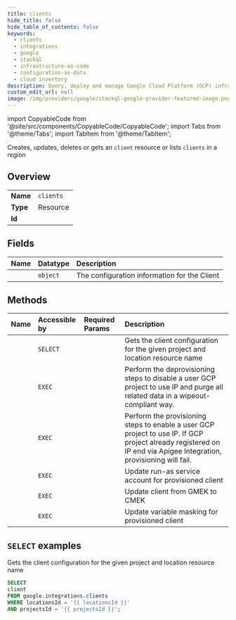 ```yaml
---
title: clients
hide_title: false
hide_table_of_contents: false
keywords:
  - clients
  - integrations
  - google
  - stackql
  - infrastructure-as-code
  - configuration-as-data
  - cloud inventory
description: Query, deploy and manage Google Cloud Platform (GCP) infrastructure and resources using SQL
custom_edit_url: null
image: /img/providers/google/stackql-google-provider-featured-image.png
---
```


import CopyableCode from '@site/src/components/CopyableCode/CopyableCode';
import Tabs from '@theme/Tabs';
import TabItem from '@theme/TabItem';

Creates, updates, deletes or gets an <code>client</code> resource or lists <code>clients</code> in a region

## Overview
<table><tbody>
<tr><td><b>Name</b></td><td><code>clients</code></td></tr>
<tr><td><b>Type</b></td><td>Resource</td></tr>
<tr><td><b>Id</b></td><td><CopyableCode code="google.integrations.clients" /></td></tr>
</tbody></table>

## Fields
| Name | Datatype | Description |
|:-----|:---------|:------------|
| <CopyableCode code="client" /> | `object` | The configuration information for the Client |

## Methods
| Name | Accessible by | Required Params | Description |
|:-----|:--------------|:----------------|:------------|
| <CopyableCode code="projects_locations_get_clients" /> | `SELECT` | <CopyableCode code="locationsId, projectsId" /> | Gets the client configuration for the given project and location resource name |
| <CopyableCode code="projects_locations_clients_deprovision" /> | `EXEC` | <CopyableCode code="locationsId, projectsId" /> | Perform the deprovisioning steps to disable a user GCP project to use IP and purge all related data in a wipeout-compliant way. |
| <CopyableCode code="projects_locations_clients_provision" /> | `EXEC` | <CopyableCode code="locationsId, projectsId" /> | Perform the provisioning steps to enable a user GCP project to use IP. If GCP project already registered on IP end via Apigee Integration, provisioning will fail. |
| <CopyableCode code="projects_locations_clients_replace" /> | `EXEC` | <CopyableCode code="locationsId, projectsId" /> | Update run-as service account for provisioned client |
| <CopyableCode code="projects_locations_clients_switch" /> | `EXEC` | <CopyableCode code="locationsId, projectsId" /> | Update client from GMEK to CMEK |
| <CopyableCode code="projects_locations_clients_switch_variable_masking" /> | `EXEC` | <CopyableCode code="locationsId, projectsId" /> | Update variable masking for provisioned client |

## `SELECT` examples

Gets the client configuration for the given project and location resource name

```sql
SELECT
client
FROM google.integrations.clients
WHERE locationsId = '{{ locationsId }}'
AND projectsId = '{{ projectsId }}'; 
```
